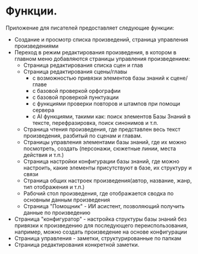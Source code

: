 # Функции.
Приложение для писателей предоставляет следующие функции:

- Создание и просмотр списка произведений, страница управления произведениями
- Переход в режим редактирования произведения, в котором в главном меню добавляются страницы управления произведением:
    - Страница редактирования списка сцен и глав
    - Страница редактирования сцены/главы
        - с возможностью привязки элементов базы знаний к сцене/главе
        - с базовой проверкой орфографии
        - с базовой проверкой пунктуации
        - с функциями проверки повторов и штампов при помощи сервера
        - с AI функциями, такими как: поиск элементов Базы Знаний в тексте, перефразировка, поиск синонимов и т.п.
    - Страница чтения произведения, где представлен весь текст произведения, разбитый по сценам и главам.
    - Страницы управления элементами базы знаний, где их можно посмотреть, создать (персонажи, сюжетные линии, места действия и т.п.)
    - Страница настройки конфигурации базы знаний, где можно настроить, какие элементы присутствуют в базе, их структуру и связи
    - Страница общих настроек произведения(автор, название, жанр, тип отображения и т.п.)
    - Рабочий стол произведения, где отображается сводка по основным данным произведения
    - Страница "Помощник" - ИИ асистент, позволяющий получить данные по произведению
- Страница "конфигуратор" - настройка структуры базы знаний без привязки к произведению для последующего переиспользования, например, можно создать произведение на основе конфигурации
- Страница управления - заметки, структурированные по папкам
- Страница редактирования конкретной заметки. 
